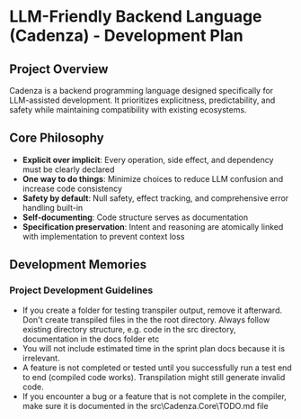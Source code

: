 # LLM-Friendly Backend Language (Cadenza) - Development Plan

## Project Overview
Cadenza is a backend programming language designed specifically for LLM-assisted development. It prioritizes explicitness, predictability, and safety while maintaining compatibility with existing ecosystems.

## Core Philosophy
- **Explicit over implicit**: Every operation, side effect, and dependency must be clearly declared
- **One way to do things**: Minimize choices to reduce LLM confusion and increase code consistency
- **Safety by default**: Null safety, effect tracking, and comprehensive error handling built-in
- **Self-documenting**: Code structure serves as documentation
- **Specification preservation**: Intent and reasoning are atomically linked with implementation to prevent context loss

## Development Memories

### Project Development Guidelines
- If you create a folder for testing transpiler output, remove it afterward. Don't create transpiled files in the the root directory. Always follow existing directory structure, e.g. code in the src directory, documentation in the docs folder etc
- You will not include estimated time in the sprint plan docs because it is irrelevant.
- A feature is not completed or tested until you successfully run a test end to end (compiled code works). Transpilation might still generate invalid code.
- If you encounter a bug or a feature that is not complete in the compiler, make sure it is documented in the src\Cadenza.Core\TODO.md file